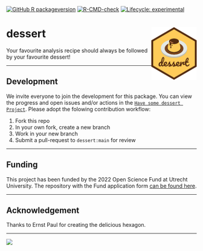 <!-- README.md is generated from README.Rmd. Please edit that file -->
<!-- badges: start -->

[![GitHub R
packageversion](https://img.shields.io/github/r-package/v/gerkovink/dessert?color=yellow&label=dev)](https://github.com/gerkovink/dessert/blob/main/DESCRIPTION)
[![R-CMD-check](https://github.com/gerkovink/dessert/actions/workflows/R-CMD-check.yaml/badge.svg)](https://github.com/gerkovink/dessert/actions/workflows/R-CMD-check.yaml)
[![Lifecycle:
experimental](https://img.shields.io/badge/lifecycle-experimental-orange.svg)](https://lifecycle.r-lib.org/articles/stages.html#experimental)
<!-- badges: end -->

# dessert <a href='https://github.com/gerkovink/dessert'><img src='img/hex_dessert.png' align="right" height="139" /></a>

Your favourite analysis recipe should always be followed by your
favourite dessert!

------------------------------------------------------------------------

## Development

We invite everyone to join the development for this package. You can
view the progress and open issues and/or actions in the
[`Have some dessert Project`](https://github.com/users/gerkovink/projects/2).
Please adopt the folowing contribution workflow:

1.  Fork this repo
2.  In your own fork, create a new branch
3.  Work in your new branch
4.  Submit a pull-request to `dessert:main` for review

------------------------------------------------------------------------

## Funding

This project has been funded by the 2022 Open Science Fund at Utrecht
University. The repository with the Fund application form [can be found
here](https://github.com/gerkovink/OpenScienceFund2022).

------------------------------------------------------------------------

## Acknowledgement

Thanks to Ernst Paul for creating the delicious hexagon.

------------------------------------------------------------------------

![](https://www.gerkovink.com/images/pubdom.png)
